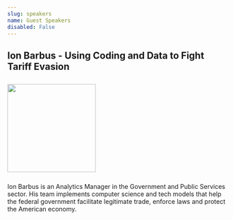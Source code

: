 ```yaml
---
slug: speakers
name: Guest Speakers
disabled: False
---
```


## Ion Barbus - Using Coding and Data to Fight Tariff Evasion

<img src="/images/speakers/ion_barbus.jpg" height="200px" style="margin-top:10px;margin-bottom:10px">

Ion Barbus is an Analytics Manager in the Government and Public Services sector. His team implements computer science and tech models that help the federal government facilitate legitimate trade, enforce laws and protect the American economy.
